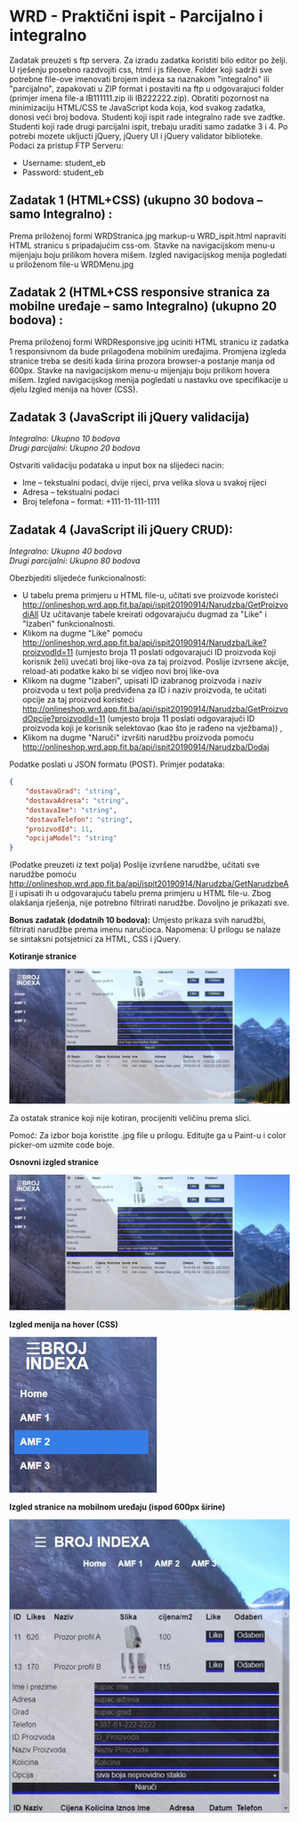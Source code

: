 # WRD - Praktični ispit - Parcijalno i integralno

Zadatak preuzeti s ftp servera. Za izradu zadatka koristiti bilo editor po želji. U rješenju posebno razdvojiti css, html i js fileove. Folder koji sadrži sve potrebne file-ove imenovati brojem indexa sa naznakom "integralno" ili "parcijalno", zapakovati u ZIP format i postaviti na ftp u odgovarajuci folder (primjer imena file-a IB111111.zip ili IB222222.zip). Obratiti pozornost na minimizaciju HTML/CSS te JavaScript koda koja, kod svakog zadatka, donosi veći broj bodova. Studenti koji ispit rade integralno rade sve zadtke. Studenti koji rade drugi parcijalni ispit, trebaju uraditi samo zadatke 3 i 4.
Po potrebi mozete ukljucti jQuery, jQuery UI i jQuery validator biblioteke.
Podaci za pristup FTP Serveru:
* Username: student_eb
* Password: student_eb

## Zadatak 1 (HTML+CSS) (ukupno 30 bodova – samo Integralno) :

Prema priloženoj formi WRDStranica.jpg markup-u WRD_ispit.html napraviti HTML stranicu s pripadajućim css-om. Stavke na navigacijskom menu-u mijenjaju boju prilikom hovera mišem. Izgled navigacijskog menija pogledati u priloženom file-u WRDMenu.jpg

## Zadatak 2 (HTML+CSS responsive stranica za mobilne uređaje – samo Integralno) (ukupno 20 bodova) :

Prema priloženoj formi WRDResponsive.jpg uciniti HTML stranicu iz zadatka 1 responsivnom da bude prilagođena mobilnim uređajima. Promjena izgleda stranice treba se desiti kada širina prozora browser-a postanje manja od 600px. Stavke na navigacijskom menu-u mijenjaju boju prilikom hovera mišem. Izgled navigacijskog menija pogledati u nastavku ove specifikacije u djelu Izgled menija na hover (CSS). 

## Zadatak 3 (JavaScript ili jQuery validacija) 

*Integralno: Ukupno 10 bodova*  
*Drugi parcijalni: Ukupno 20 bodova* 

Ostvariti validaciju podataka u input box na slijedeci nacin:
* Ime – tekstualni podaci, dvije rijeci, prva velika slova u svakoj rijeci
* Adresa – tekstualni podaci
* Broj telefona – format: +111-11-111-1111

## Zadatak 4 (JavaScript ili jQuery CRUD):

*Integralno: Ukupno 40 bodova*  
*Drugi parcijalni: Ukupno 80 bodova* 

Obezbjediti slijedeće funkcionalnosti:
* U tabelu prema primjeru u HTML file-u, učitati sve proizvode koristeći http://onlineshop.wrd.app.fit.ba/api/ispit20190914/Narudzba/GetProizvodiAll Uz učitavanje tabele kreirati odgovarajuću dugmad za "Like" i "Izaberi" funkcionalnosti.
* Klikom na dugme "Like" pomoću http://onlineshop.wrd.app.fit.ba/api/ispit20190914/Narudzba/Like?proizvodId=11 (umjesto broja 11 poslati odgovarajući ID proizvoda koji korisnik želi) uvećati broj like-ova za taj proizvod. Poslije izvrsene akcije, reload-ati podatke kako bi se vidjeo novi broj like-ova
* Klikom na dugme "Izaberi", upisati ID izabranog proizvoda i naziv proizvoda u text polja predviđena za ID i naziv proizvoda, te učitati opcije za taj proizvod koristeći http://onlineshop.wrd.app.fit.ba/api/ispit20190914/Narudzba/GetProizvodOpcije?proizvodId=11  (umjesto broja 11 poslati odgovarajući ID proizvoda koji je korisnik selektovao (kao što je rađeno na vježbama)) ,
* Klikom na dugme "Naruči" izvršiti narudžbu proizvoda pomoću http://onlineshop.wrd.app.fit.ba/api/ispit20190914/Narudzba/Dodaj

Podatke poslati u JSON formatu (POST). Primjer podataka:
```json
{
    "dostavaGrad": "string",
    "dostavaAdresa": "string",
    "dostavaIme": "string",
    "dostavaTelefon": "string",
    "proizvodId": 11,
    "opcijaModel": "string"
}
```

(Podatke preuzeti iz text polja) Poslije izvršene narudžbe, učitati sve narudžbe pomoću http://onlineshop.wrd.app.fit.ba/api/ispit20190914/Narudzba/GetNarudzbeAll i upisati ih u odgovarajuću tabelu prema primjeru u HTML file-u. Zbog olakšanja rješenja, nije potrebno filtrirati narudžbe. Dovoljno je prikazati sve.

**Bonus zadatak (dodatnih 10 bodova):** Umjesto prikaza svih narudžbi, filtrirati narudžbe prema imenu naručioca.
Napomena: U prilogu se nalaze se sintaksni potsjetnici za HTML, CSS i jQuery.


**Kotiranje stranice**

![Kotiranje stranice](readme/Slika_01.png)

Za ostatak stranice koji nije kotiran, procijeniti veličinu prema slici.

Pomoć: 
Za izbor boja koristite .jpg file u prilogu. Editujte ga u Paint-u i color picker-om uzmite code boje.

**Osnovni izgled stranice**

![Osnovni izgled stranice](readme/Slika_02.png)

**Izgled menija na hover (CSS)**

![Meni on hover](readme/Slika_03.png)

**Izgled stranice na mobilnom uređaju (ispod 600px širine)**

![Mobile](readme/Slika_04.png)

